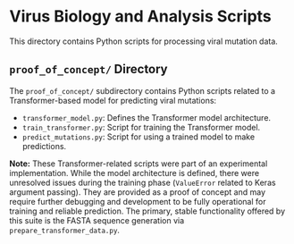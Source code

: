 # Virus Biology and Analysis Scripts

This directory contains Python scripts for processing viral mutation data.

## `proof_of_concept/` Directory

The `proof_of_concept/` subdirectory contains Python scripts related to a Transformer-based model for predicting viral mutations:

*   `transformer_model.py`: Defines the Transformer model architecture.
*   `train_transformer.py`: Script for training the Transformer model.
*   `predict_mutations.py`: Script for using a trained model to make predictions.

**Note:** These Transformer-related scripts were part of an experimental implementation. While the model architecture is defined, there were unresolved issues during the training phase (`ValueError` related to Keras argument passing). They are provided as a proof of concept and may require further debugging and development to be fully operational for training and reliable prediction. The primary, stable functionality offered by this suite is the FASTA sequence generation via `prepare_transformer_data.py`.

